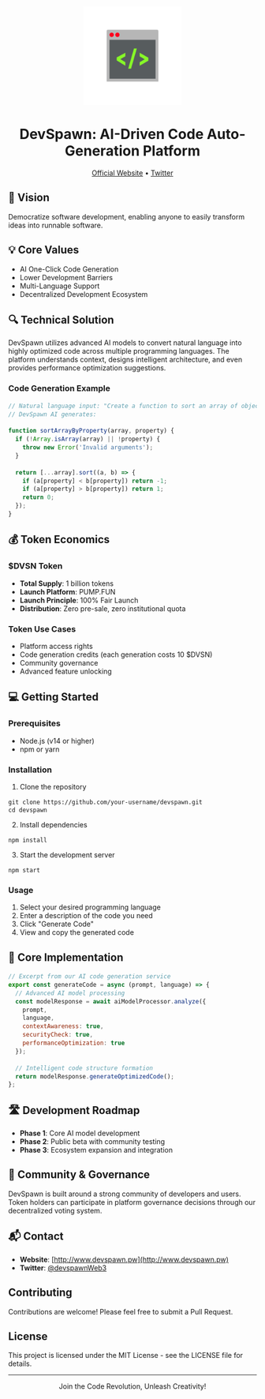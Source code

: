 <p align="center">
  <img src="DevSpawnLogo.png" alt="DevSpawn Logo" width="200"/>
</p>

<h1 align="center">DevSpawn: AI-Driven Code Auto-Generation Platform</h1>
<p align="center">
  <a href="http://www.devspawn.pw" target="_blank">Official Website</a> •
  <a href="https://x.com/devspawnWeb3" target="_blank">Twitter</a>
</p>

## 🚀 Vision

Democratize software development, enabling anyone to easily transform ideas into runnable software.

## 💡 Core Values

- AI One-Click Code Generation
- Lower Development Barriers
- Multi-Language Support
- Decentralized Development Ecosystem

## 🔍 Technical Solution

DevSpawn utilizes advanced AI models to convert natural language into highly optimized code across multiple programming languages. The platform understands context, designs intelligent architecture, and even provides performance optimization suggestions.

### Code Generation Example

```javascript
// Natural language input: "Create a function to sort an array of objects by a property"
// DevSpawn AI generates:

function sortArrayByProperty(array, property) {
  if (!Array.isArray(array) || !property) {
    throw new Error('Invalid arguments');
  }
  
  return [...array].sort((a, b) => {
    if (a[property] < b[property]) return -1;
    if (a[property] > b[property]) return 1;
    return 0;
  });
}
```

## 💰 Token Economics

### $DVSN Token

- **Total Supply**: 1 billion tokens
- **Launch Platform**: PUMP.FUN
- **Launch Principle**: 100% Fair Launch
- **Distribution**: Zero pre-sale, zero institutional quota

### Token Use Cases

- Platform access rights
- Code generation credits (each generation costs 10 $DVSN)
- Community governance
- Advanced feature unlocking

## 💻 Getting Started

### Prerequisites
- Node.js (v14 or higher)
- npm or yarn

### Installation
1. Clone the repository
```
git clone https://github.com/your-username/devspawn.git
cd devspawn
```

2. Install dependencies
```
npm install
```

3. Start the development server
```
npm start
```

### Usage
1. Select your desired programming language
2. Enter a description of the code you need 
3. Click "Generate Code"
4. View and copy the generated code

## 🔧 Core Implementation

```javascript
// Excerpt from our AI code generation service
export const generateCode = async (prompt, language) => {
  // Advanced AI model processing
  const modelResponse = await aiModelProcessor.analyze({
    prompt,
    language,
    contextAwareness: true,
    securityCheck: true,
    performanceOptimization: true
  });
  
  // Intelligent code structure formation
  return modelResponse.generateOptimizedCode();
};
```

## 🛣️ Development Roadmap

- **Phase 1**: Core AI model development
- **Phase 2**: Public beta with community testing
- **Phase 3**: Ecosystem expansion and integration

## 🤝 Community & Governance

DevSpawn is built around a strong community of developers and users. Token holders can participate in platform governance decisions through our decentralized voting system.

## 📬 Contact

- **Website**: [http://www.devspawn.pw](http://www.devspawn.pw)
- **Twitter**: [@devspawnWeb3](https://x.com/devspawnWeb3)

## Contributing
Contributions are welcome! Please feel free to submit a Pull Request.

## License
This project is licensed under the MIT License - see the LICENSE file for details.

---

<p align="center">Join the Code Revolution, Unleash Creativity!</p> 